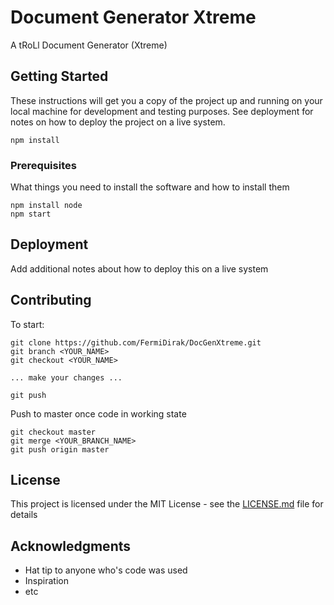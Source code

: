 # Document Generator Xtreme

A tRoLl Document Generator (Xtreme)

## Getting Started

These instructions will get you a copy of the project up and running on your local machine for development and testing purposes. See deployment for notes on how to deploy the project on a live system.

`npm install`

### Prerequisites

What things you need to install the software and how to install them

```
npm install node
npm start
```

## Deployment

Add additional notes about how to deploy this on a live system

## Contributing

To start:
```
git clone https://github.com/FermiDirak/DocGenXtreme.git
git branch <YOUR_NAME>
git checkout <YOUR_NAME>

... make your changes ...

git push
```

Push to master once code in working state
```
git checkout master
git merge <YOUR_BRANCH_NAME>
git push origin master
```

## License

This project is licensed under the MIT License - see the [LICENSE.md](LICENSE.md) file for details

## Acknowledgments

* Hat tip to anyone who's code was used
* Inspiration
* etc

